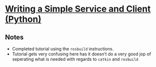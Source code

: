 # [Writing a Simple Service and Client (Python)](http://wiki.ros.org/ROS/Tutorials/WritingServiceClient%28python%29)

## Notes

- Completed tutorial using the `rosbuild` instructions.
- Tutorial gets very confusing here has it doesn't do a very good jop of seperating what is needed with regards to `catkin` and `rosbuild`
